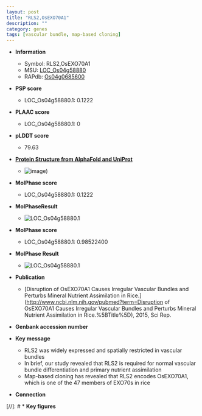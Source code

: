 ```yaml
---
layout: post
title: "RLS2,OsEXO70A1"
description: ""
category: genes
tags: [vascular bundle, map-based cloning]
---
```


* **Information**  
    + Symbol: RLS2,OsEXO70A1  
    + MSU: [LOC_Os04g58880](http://rice.plantbiology.msu.edu/cgi-bin/ORF_infopage.cgi?orf=LOC_Os04g58880)  
    + RAPdb: [Os04g0685600](http://rapdb.dna.affrc.go.jp/viewer/gbrowse_details/irgsp1?name=Os04g0685600)  

* **PSP score**  
    + LOC_Os04g58880.1: 0.1222 

* **PLAAC score**  
    + LOC_Os04g58880.1: 0 

* **pLDDT score**
    + 79.63

* **[Protein Structure from AlphaFold and UniProt](https://www.uniprot.org/uniprotkb/Q7XPT8/entry#structure)**
    + ![image](https://ricepsp.github.io/images/Q7/AF-Q7XPT8-F1.png))

* **MolPhase score**
    + LOC_Os04g58880.1: 0.1222

* **MolPhaseResult**
    + ![LOC_Os04g58880.1](https://ricepsp.github.io/pictures/LOC_Os04g/LOC_Os04g58880.1.png)

* **MolPhase score**
    + LOC_Os04g58880.1: 0.98522400

* **MolPhase Result**
    + ![LOC_Os04g58880.1](https://304243504.github.io/Pictures/LOC_Os04g/LOC_Os04g58880.1.png)

* **Publication**  
    + [Disruption of OsEXO70A1 Causes Irregular Vascular Bundles and Perturbs Mineral Nutrient Assimilation in Rice.](http://www.ncbi.nlm.nih.gov/pubmed?term=Disruption of OsEXO70A1 Causes Irregular Vascular Bundles and Perturbs Mineral Nutrient Assimilation in Rice.%5BTitle%5D), 2015, Sci Rep.

* **Genbank accession number**  

* **Key message**  
    + RLS2 was widely expressed and spatially restricted in vascular bundles
    + In brief, our study revealed that RLS2 is required for normal vascular bundle differentiation and primary nutrient assimilation
    + Map-based cloning has revealed that RLS2 encodes OsEXO70A1, which is one of the 47 members of EXO70s in rice

* **Connection**  

[//]: # * **Key figures**  


